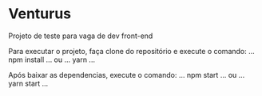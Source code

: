 # Venturus

Projeto de teste para vaga de dev front-end

Para executar o projeto, faça clone do repositório e execute o comando:
... 
npm install 
...
ou
... 
yarn
...

Após baixar as dependencias, execute o comando:
... 
npm start
...
ou
... 
yarn start
...